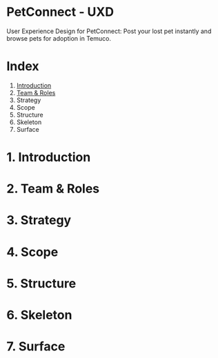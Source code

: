 # PetConnect - UXD

User Experience Design for PetConnect: Post your lost pet instantly and browse pets for adoption in Temuco.

# Index

1. [Introduction](#-introduction)
2. [Team & Roles](#-team-roles)
3. Strategy
4. Scope
5. Structure
6. Skeleton
7. Surface


# 1. Introduction
# 2. Team & Roles
# 3. Strategy
# 4. Scope
# 5. Structure
# 6. Skeleton
# 7. Surface

